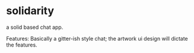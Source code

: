 # solidarity
a solid based chat app.

Features:
Basically a gitter-ish style chat;  the artwork ui design will dictate the features.
